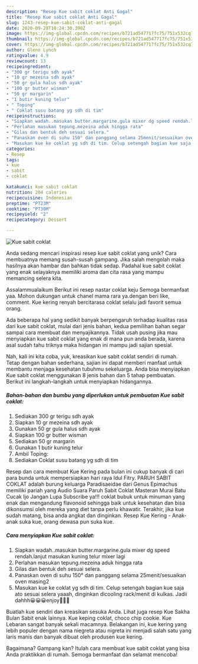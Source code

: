 ```yaml
---
description: "Resep Kue sabit coklat Anti Gagal"
title: "Resep Kue sabit coklat Anti Gagal"
slug: 1243-resep-kue-sabit-coklat-anti-gagal
date: 2020-09-28T10:24:30.390Z
image: https://img-global.cpcdn.com/recipes/b721ad547717fc75/751x532cq70/kue-sabit-coklat-foto-resep-utama.jpg
thumbnail: https://img-global.cpcdn.com/recipes/b721ad547717fc75/751x532cq70/kue-sabit-coklat-foto-resep-utama.jpg
cover: https://img-global.cpcdn.com/recipes/b721ad547717fc75/751x532cq70/kue-sabit-coklat-foto-resep-utama.jpg
author: Glenn Lynch
ratingvalue: 4.9
reviewcount: 13
recipeingredient:
- "300 gr terigu sdh ayak"
- "10 gr mezeina sdh ayak"
- "50 gr gula halus sdh ayak"
- "100 gr butter wisman"
- "50 gr margarin"
- "1 butir kuning telur"
- " Toping"
- " Coklat susu batang yg sdh di tim"
recipeinstructions:
- "Siapkan wadah..masukan butter.margarine.gula mixer dg speed rendah.lanjut masukan kuning telur mixer lagi"
- "Perlahan masukan tepung.mezeina aduk hingga rata"
- "Gilas dan bentuk deh sesuai selera."
- "Panaskan oven di suhu 150° dan panggang selama 25menit/sesuaikan oven masing2"
- "Masukan kue ke coklat yg sdh di tim. Celup setengah bagian kue saja ato sesuai selera yaaah, dinginkan dicooling rack/menit di kulkas. Jadii dahhh😀😀😀enjoy🤤🤤🤤"
categories:
- Resep
tags:
- kue
- sabit
- coklat

katakunci: kue sabit coklat 
nutrition: 204 calories
recipecuisine: Indonesian
preptime: "PT23M"
cooktime: "PT30M"
recipeyield: "2"
recipecategory: Dessert

---
```



![Kue sabit coklat](https://img-global.cpcdn.com/recipes/b721ad547717fc75/751x532cq70/kue-sabit-coklat-foto-resep-utama.jpg)

Anda sedang mencari inspirasi resep kue sabit coklat yang unik? Cara membuatnya memang susah-susah gampang. Jika salah mengolah maka hasilnya akan hambar dan bahkan tidak sedap. Padahal kue sabit coklat yang enak selayaknya memiliki aroma dan cita rasa yang mampu memancing selera kita.

Assalammualaikum Berikut ini resep nastar coklat keju Semoga bermanfaat yaa. Mohon dukungan untuk chanel mama rara ya.dengan beri like, comment. Kue kering renyah bercitarasa coklat selalu jadi favorit semua orang.

Ada beberapa hal yang sedikit banyak berpengaruh terhadap kualitas rasa dari kue sabit coklat, mulai dari jenis bahan, kedua pemilihan bahan segar sampai cara membuat dan menyajikannya. Tidak usah pusing jika mau menyiapkan kue sabit coklat yang enak di mana pun anda berada, karena asal sudah tahu triknya maka hidangan ini mampu jadi sajian spesial.


Nah, kali ini kita coba, yuk, kreasikan kue sabit coklat sendiri di rumah. Tetap dengan bahan sederhana, sajian ini dapat memberi manfaat untuk membantu menjaga kesehatan tubuhmu sekeluarga. Anda bisa menyiapkan Kue sabit coklat menggunakan 8 jenis bahan dan 5 tahap pembuatan. Berikut ini langkah-langkah untuk menyiapkan hidangannya.

<!--inarticleads1-->

##### Bahan-bahan dan bumbu yang diperlukan untuk pembuatan Kue sabit coklat:

1. Sediakan 300 gr terigu sdh ayak
1. Siapkan 10 gr mezeina sdh ayak
1. Gunakan 50 gr gula halus sdh ayak
1. Siapkan 100 gr butter wisman
1. Sediakan 50 gr margarin
1. Gunakan 1 butir kuning telur
1. Ambil  Toping:
1. Sediakan  Coklat susu batang yg sdh di tim


Resep dan cara membuat Kue Kering pada bulan ini cukup banyak di cari para bunda untuk mempersiapkan hari raya Idul Fitry. PARUH SABIT COKLAT adalah burung keluarga Paradisaeidae dari Genus Epimachus memiliki pariah yang Audio Suara Paruh Sabit Coklat Masteran Murai Batu Cucak Ijo Jangan Lupa Subscribe ya!!! coklat bubuk untuk minuman yang enak dan mengandung flavonoid sehingga baik untuk kesehatan dan bisa dikonsumsi oleh mereka yang diet tanpa perlu khawatir. Terakhir, jika kue sudah matang, bisa anda angkat dan dinginkan. Resep Kue Kering - Anak-anak suka kue, orang dewasa pun suka kue. 

<!--inarticleads2-->

##### Cara menyiapkan Kue sabit coklat:

1. Siapkan wadah..masukan butter.margarine.gula mixer dg speed rendah.lanjut masukan kuning telur mixer lagi
1. Perlahan masukan tepung.mezeina aduk hingga rata
1. Gilas dan bentuk deh sesuai selera.
1. Panaskan oven di suhu 150° dan panggang selama 25menit/sesuaikan oven masing2
1. Masukan kue ke coklat yg sdh di tim. Celup setengah bagian kue saja ato sesuai selera yaaah, dinginkan dicooling rack/menit di kulkas. Jadii dahhh😀😀😀enjoy🤤🤤🤤


Buatlah kue sendiri dan kreasikan sesuka Anda. Lihat juga resep Kue Sakha Bulan Sabit enak lainnya. Kue keping coklat, choco chip cookie. Kue Lebaran sangat banyak sekali macamnya. Belakangan ini, kue kering yang lebih populer dengan nama niegreta atau nigreta ini menjadi salah satu yang laris manis dan banyak dibuat oleh produsen kue kering. 

Bagaimana? Gampang kan? Itulah cara membuat kue sabit coklat yang bisa Anda praktikkan di rumah. Semoga bermanfaat dan selamat mencoba!
